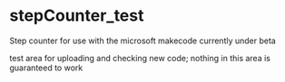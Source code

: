# stepCounter_test
Step counter for use with the microsoft makecode currently under beta

test area for uploading and checking new code; nothing in this area is guaranteed to work
